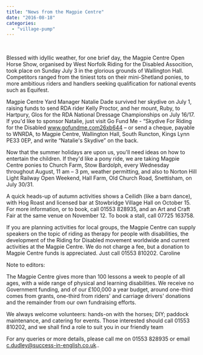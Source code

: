 ```yaml
---
title: "News from the Magpie Centre"
date: "2016-08-18"
categories: 
  - "village-pump"
---
```


 

Blessed with idyllic weather, for one brief day, the Magpie Centre Open Horse Show, organised by West Norfolk Riding for the Disabled Assocition, took place on Sunday July 3 in the glorious grounds of Wallington Hall. Competitors ranged from the tiniest tots on their mini-Shetland ponies, to more ambitious riders and handlers seeking qualification for national events such as Equifest.

Magpie Centre Yard Manager Natalie Dade survived her skydive on July 1, raising funds to send RDA rider Kelly Proctor, and her mount, Ruby, to Hartpury, Glos for the RDA National Dressage Championships on July 16/17. If you'd like to sponsor Natalie, just visit Go Fund Me - “Skydive For Riding for the Disabled www.gofundme.com26xb644 – or send a cheque, payable to WNRDA, to Magpie Centre, Wallington Hall, South Runcton, Kings Lynn PE33 0EP, and write “Natalie's Skydive” on the back.

Now that the summer holidays are upon us, you'll need ideas on how to entertain the children. If they'd like a pony ride, we are taking Magpie Centre ponies to Church Farm, Stow Bardolph, every Wednesday throughout August, 11 am – 3 pm, weather permitting, and also to Norton Hill Light Railway Open Weekend, Hall Farm, Old Church Road, Snettisham, on July 30/31.

A quick heads-up of autumn activities shows a Ceilidh (like a barn dance), with Hog Roast and licensed bar at Stowbridge Village Hall on October 15. For more information, or to book, call 01553 828935, and an Art and Craft Fair at the same venue on November 12. To book a stall, call 07725 163758.

If you are planning activities for local groups, the Magpie Centre can supply speakers on the topic of riding as therapy for people with disabilities, the development of the Riding for Disabled movement worldwide and current activities at the Magpie Centre. We do not charge a fee, but a donation to Magpie Centre funds is appreciated. Just call 01553 810202. Caroline

Note to editors:

The Magpie Centre gives more than 100 lessons a week to people of all ages, with a wide range of physical and learning disabilities. We receive no Government funding, and of our £100,000 a year budget, around one-third comes from grants, one-third from riders' and carriage drivers' donations and the remainder from our own fundraising efforts.

We always welcome volunteers: hands-on with the horses; DIY; paddock maintenance, and catering for events. Those interested should call 01553 810202, and we shall find a role to suit you in our friendly team

For any queries or more details, please call me on 01553 828935 or email c.dudley@success-in-english.co.uk..

